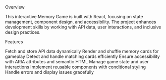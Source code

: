 Overview

This interactive Memory Game is built with React, focusing on state management, component design, and accessibility. The project enhances development skills by working with API data, user interactions, and inclusive design practices.

Features

Fetch and store API data dynamically
Render and shuffle memory cards for gameplay
Detect and handle matching cards efficiently
Ensure accessibility with ARIA attributes and semantic HTML
Manage game state and user interactions
Implement reusable components with conditional styling
Handle errors and display issues gracefully
